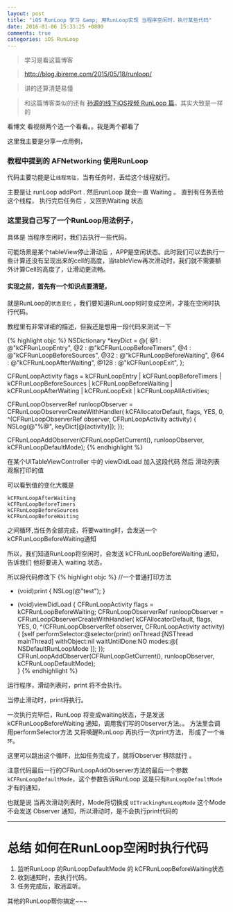```yaml
---
layout: post
title: "iOS RunLoop 学习 &amp; 用RunLoop实现 当程序空闲时，执行某些代码"
date: 2016-01-06 15:33:25 +0800
comments: true
categories: iOS RunLoop
---
```

>
>学习是看这篇博客

><a target='_blank' href='http://blog.ibireme.com/2015/05/18/runloop/ '>http://blog.ibireme.com/2015/05/18/runloop/ </a>

>讲的还算清楚易懂

>和这篇博客类似的还有 <a target='_blank' href='http://v.youku.com/v_show/id_XODgxODkzODI0.html'>孙源的线下iOS视频 RunLoop 篇</a>。其实大致是一样的

看博文 看视频两个选一个看看。。我是两个都看了

这里我主要是分享一点用例，
<!--more-->
### 教程中提到的 AFNetworking 使用RunLoop

代码主要功能是让`线程常驻`，当有任务时，丢给这个线程就行。

主要是让 runLoop addPort .
然后runLoop 就会一直 Waiting 。
直到有任务丢给这个线程，
执行完后任务后  ，又回到Waiting 状态
<br/>

### 这里我自己写了一个RunLoop用法例子，

具体是 当程序空闲时，我们去执行一些代码。 

可能场景是某个tableView停止滑动后 ，APP是空闲状态。此时我们可以去执行一些计算还没有呈现出来的cell的高度，当tableView再次滑动时，我们就不需要额外计算Cell的高度了，让滑动更流畅。

#### 实现之前，首先有一个知识点要清楚，
就是RunLoop的`状态变化` ，我们要知道RunLoop何时变成空闲，才能在空闲时执行代码。

教程里有非常详细的描述，但我还是想用一段代码来测试一下

{% highlight objc %}
NSDictionary *keyDict = @{
    @1 : @"kCFRunLoopEntry",
    @2 : @"kCFRunLoopBeforeTimers",
    @4 : @"kCFRunLoopBeforeSources",
    @32 : @"kCFRunLoopBeforeWaiting",
    @64 : @"kCFRunLoopAfterWaiting",
    @128 : @"kCFRunLoopExit",
};

CFRunLoopActivity flags =
    kCFRunLoopEntry |
    kCFRunLoopBeforeTimers |
    kCFRunLoopBeforeSources |
    kCFRunLoopBeforeWaiting |
    kCFRunLoopAfterWaiting |
    kCFRunLoopExit |
    kCFRunLoopAllActivities;
    
CFRunLoopObserverRef runloopObserver = CFRunLoopObserverCreateWithHandler(
    kCFAllocatorDefault, flags, YES, 0,
    ^(CFRunLoopObserverRef observer, CFRunLoopActivity activity) {
        NSLog(@"%@", keyDict[@(activity)]);
    });

CFRunLoopAddObserver(CFRunLoopGetCurrent(), runloopObserver, kCFRunLoopDefaultMode);
{% endhighlight %}

在某个UITableViewController 中的 viewDidLoad 加入这段代码
然后 滑动列表 观察打印的值

可以看到值的变化大概是

```
kCFRunLoopAfterWaiting
kCFRunLoopBeforeTimers
kCFRunLoopBeforeSources
kCFRunLoopBeforeWaiting

```

之间循环,当任务全部完成，将要waiting时，会发送一个kCFRunLoopBeforeWaiting通知

所以，我们知道RunLoop将空闲时，会发送 kCFRunLoopBeforeWaiting 通知，
告诉我们 他将要进入 waiting 状态。

所以将代码修改下 
{% highlight objc %}
//一个普通打印方法
- (void)print {
    NSLog(@"test");
}

- (void)viewDidLoad {
    CFRunLoopActivity flags = kCFRunLoopBeforeWaiting;
    CFRunLoopObserverRef runloopObserver = CFRunLoopObserverCreateWithHandler(
        kCFAllocatorDefault, flags, YES, 0,
        ^(CFRunLoopObserverRef observer, CFRunLoopActivity activity) {
            [self performSelector:@selector(print)
                         onThread:[NSThread mainThread]
                       withObject:nil
                    waitUntilDone:NO
                            modes:@[ NSDefaultRunLoopMode ]];
        });
    CFRunLoopAddObserver(CFRunLoopGetCurrent(), runloopObserver, kCFRunLoopDefaultMode);	 
}
{% endhighlight %}

运行程序，滑动列表时，print 将不会执行。

当停止滑动时，print将执行。

一次执行完毕后，RunLoop 将变成waiting状态，于是发送 kCFRunLoopBeforeWaiting 通知，调用我们写的Observer方法。。
方法里会调用performSelector方法  又将唤醒RunLoop 再执行一次print方法，
形成了一个`循环`。

这里可以跳出这个循环，比如任务完成了，就将Observer 移除就行 。

注意代码最后一行的CFRunLoopAddObserver方法的最后一个参数 `kCFRunLoopDefaultMode`，这个参数告诉RunLoop 这是只有`RunLoopDefaultMode` 才有的通知，

也就是说 当再次滑动列表时，Mode将切换成 `UITrackingRunLoopMode` 这个Mode不会发送 Observer 通知，所以滑动时，是不会执行print代码的

----

# 总结 如何在RunLoop空闲时执行代码
1. 监听RunLoop 的RunLoopDefaultMode  的 kCFRunLoopBeforeWaiting状态
2. 收到通知时，去执行代码。
3. 任务完成后，取消监听。

其他的RunLoop帮你搞定~~~
